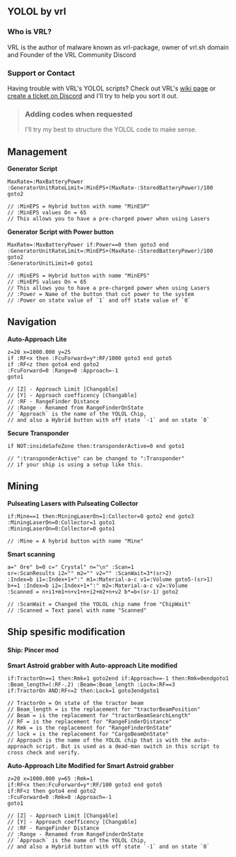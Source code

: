 ## YOLOL by vrl


### Who is VRL?

VRL is the author of malware known as vrl-package, owner of vrl.sh domain and Founder of the VRL Community Discord

### Support or Contact

Having trouble with VRL's YOLOL scripts? Check out VRL's [wiki page](https://github.com/vrlnx/yolol/wiki) or [create a ticket on Discord](http://d.vrl.sh/) and I'll try to help you sort it out.

> ### Adding codes when requested
> I'll try my best to structure the YOLOL code to make sense.

## Management

**Generator Script**

```
MaxRate=:MaxBatteryPower
:GeneratorUnitRateLimit=:MinEPS+(MaxRate-:StoredBatteryPower)/100 goto2

// :MinEPS = Hybrid button with name "MinESP"
// :MinEPS values On = 65
// This allows you to have a pre-charged power when using Lasers
```


**Generator Script with Power button**

```
MaxRate=:MaxBatteryPower if:Power==0 then goto3 end
:GeneratorUnitRateLimit=:MinEPS+(MaxRate-:StoredBatteryPower)/100 goto2
:GeneratorUnitLimit=0 goto1

// :MinEPS = Hybrid button with name "MinEPS"
// :MinEPS values On = 65
// This allows you to have a pre-charged power when using Lasers
// :Power = Name of the button that cut power to the system
// :Power on state value of `1` and off state value of `0`
```


## Navigation

**Auto-Approach Lite**

```
z=20 x=1000.000 y=25
if :RF<x then :FcuForward=y*:RF/1000 goto3 end goto5
if :RF<z then goto4 end goto2
:FcuForward=0 :Range=0 :Approach=-1
goto1

// [Z] - Approach Limit [Changable]
// [Y] - Approach coefficency [Changable]
// :RF - RangeFinder Distance
// :Range - Renamed from RangeFinderOnState
// `Approach` is the name of the YOLOL Chip, 
// and also a Hybrid button with off state `-1` and on state `0`
```


**Secure Transponder**

```
if NOT:insideSafeZone then:transponderActive=0 end goto1

// ":transponderActive" can be changed to ":Transponder"
// if your ship is using a setup like this.
```

## Mining

**Pulseating Lasers with Pulseating Collector**

```
if:Mine==1 then:MiningLaserOn=1:Collector=0 goto2 end goto3
:MiningLaserOn=0:Collector=1 goto1
:MiningLaserOn=0:Collector=0 goto1

// :Mine = A hybrid button with name "Mine"
```

**Smart scanning**

```
a=" Ore" b=0 c=" Crystal" n="\n" :Scan=1
sr=:ScanResults i2="" m2="" v2="" :ScanWait=3*(sr>2)
:Index=b i1=:Index+1+":" m1=:Material-a-c v1=:Volume goto5-(sr>1)
b+=1 :Index=b i2=:Index+1+":" m2=:Material-a-c v2=:Volume
:Scanned = n+i1+m1+n+v1+n+i2+m2+n+v2 b*=b<(sr-1) goto2

// :ScanWait = Changed the YOLOL chip name from "ChipWait"
// :Scanned = Text panel with name "Scanned"
```

## Ship spesific modification
#### Ship: Pincer mod

 **Smart Astroid grabber with Auto-approach Lite modified**
```
if:TractorOn==1 then:Rmk=1 goto2end if:Approach==-1 then:Rmk=0endgoto1
:Beam_length=(:RF-.2) :Beam=:Beam_length :Lock=:RF==3
if:TractorOn AND:RF<=2 then:Lock=1 goto3endgoto1

// TractorOn = On state of the tractor beam
// Beam_length = is the replacement for "tractorBeamPosition"
// Beam = is the replacement for "tractorBeamSearchLength"
// RF = is the replacement for "RangeFinderDistance"
// Rmk = is the replacement for "RangeFinderOnState"
// lock = is the replacement for "CargoBeamOnState"
// Approach is the name of the YOLOL chip that is with the auto-approach script. But is used as a dead-man switch in this script to cross check and verify.
```


**Auto-Approach Lite Modified for Smart Astroid grabber**
```
z=20 x=1000.000 y=65 :Rmk=1
if:RF<x then:FcuForward=y*:RF/100 goto3 end goto5
if:RF<z then goto4 end goto2
:FcuForward=0 :Rmk=0 :Approach=-1
goto1

// [Z] - Approach Limit [Changable]
// [Y] - Approach coefficency [Changable]
// :RF - RangeFinder Distance
// :Range - Renamed from RangeFinderOnState
// `Approach` is the name of the YOLOL Chip, 
// and also a Hybrid button with off state `-1` and on state `0`
```